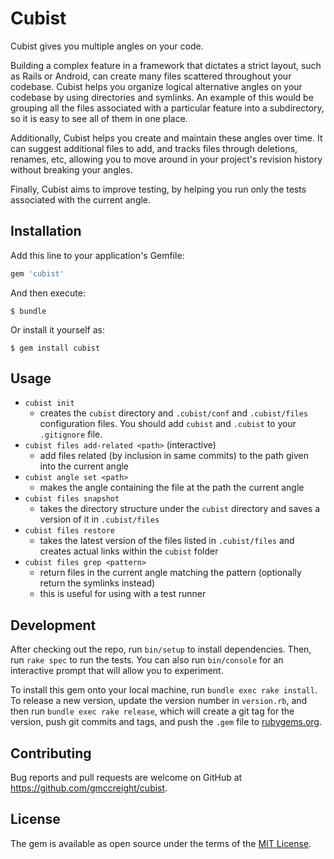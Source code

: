 # Cubist

Cubist gives you multiple angles on your code.

Building a complex feature in a framework that dictates a strict layout, such as Rails or Android, can create many files scattered throughout your codebase.  Cubist helps you organize logical alternative angles on your codebase by using directories and symlinks.  An example of this would be grouping all the files associated with a particular feature into a subdirectory, so it is easy to see all of them in one place.

Additionally, Cubist helps you create and maintain these angles over time.  It can suggest additional files to add, and tracks files through deletions, renames, etc, allowing you to move around in your project's revision history without breaking your angles.

Finally, Cubist aims to improve testing, by helping you run only the tests associated with the current angle.

## Installation

Add this line to your application's Gemfile:

```ruby
gem 'cubist'
```

And then execute:

    $ bundle

Or install it yourself as:

    $ gem install cubist

## Usage

* `cubist init`
    * creates the `cubist` directory and `.cubist/conf` and `.cubist/files` configuration files.  You should add `cubist` and `.cubist` to your `.gitignore` file.
* `cubist files add-related <path>` (interactive)
    * add files related (by inclusion in same commits) to the path given into the current angle
* `cubist angle set <path>`
    * makes the angle containing the file at the path the current angle
* `cubist files snapshot`
    * takes the directory structure under the `cubist` directory and saves a version of it in `.cubist/files`
* `cubist files restore`
    * takes the latest version of the files listed in `.cubist/files` and creates actual links within the `cubist` folder
* `cubist files grep <pattern>`
    * return files in the current angle matching the pattern (optionally return the symlinks instead)
    * this is useful for using with a test runner


## Development

After checking out the repo, run `bin/setup` to install dependencies. Then, run `rake spec` to run the tests. You can also run `bin/console` for an interactive prompt that will allow you to experiment.

To install this gem onto your local machine, run `bundle exec rake install`. To release a new version, update the version number in `version.rb`, and then run `bundle exec rake release`, which will create a git tag for the version, push git commits and tags, and push the `.gem` file to [rubygems.org](https://rubygems.org).

## Contributing

Bug reports and pull requests are welcome on GitHub at https://github.com/gmccreight/cubist.


## License

The gem is available as open source under the terms of the [MIT License](http://opensource.org/licenses/MIT).
